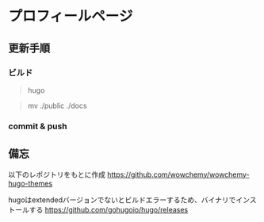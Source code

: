 # プロフィールページ

## 更新手順

### ビルド

> hugo

> mv ./public ./docs

### commit & push

## 備忘

以下のレポジトリをもとに作成
https://github.com/wowchemy/wowchemy-hugo-themes

hugoはextendedバージョンでないとビルドエラーするため、バイナリでインストールする
https://github.com/gohugoio/hugo/releases

